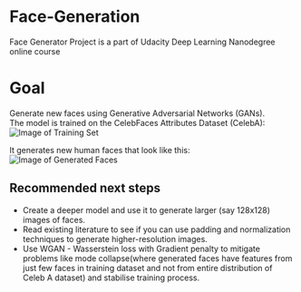# Face-Generation
Face Generator Project is a part of Udacity Deep Learning Nanodegree online course

# Goal
Generate new faces using Generative Adversarial Networks (GANs).  
The model is trained on the CelebFaces Attributes Dataset (CelebA):
![Image of Training Set](https://github.com/tfesenko/Face-Generation/blob/master/assets/processed_face_data.png)

It generates new human faces that look like this:  
![Image of Generated Faces](https://github.com/tfesenko/Face-Generation/blob/master/assets/Generated_faces2.png)

## Recommended next steps
* Create a deeper model and use it to generate larger (say 128x128) images of faces.
* Read existing literature to see if you can use padding and normalization techniques to generate higher-resolution images.
* Use WGAN - Wasserstein loss with Gradient penalty to mitigate problems like mode collapse(where generated faces have features from just few faces in training dataset and not from entire distribution of Celeb A dataset) and stabilise training process.


